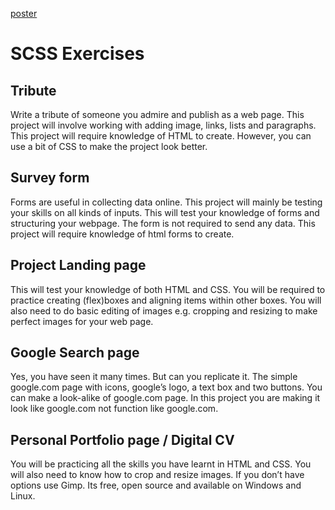 [poster](./poster.png)
# SCSS Exercises

## Tribute
Write a tribute of someone you admire and publish as a web page. This project will involve working with adding image, links, lists and paragraphs. This project will require knowledge of HTML to create. However, you can use a bit of CSS to make the project look better.


## Survey form
Forms are useful in collecting data online. This project will mainly be testing your skills on all kinds of inputs. This will test your knowledge of forms and structuring your webpage. The form is not required to send any data.
This project will require knowledge of html forms to create.


## Project Landing page
This will test your knowledge of both HTML and CSS. You will be required to practice creating (flex)boxes and aligning items within other boxes. 
You will also need to do basic editing of images e.g. cropping and resizing to make perfect images for your web page.


## Google Search page
Yes, you have seen it many times. But can you replicate it. The simple google.com page with icons, google’s logo, a text box and two buttons. You can make a look-alike of google.com page. In this project you are making it look like google.com not function like google.com.


## Personal Portfolio page / Digital CV
You will be practicing all the skills you have learnt in HTML and CSS. You will also need to know how to crop and resize images. If you don’t have options use Gimp. Its free, open source and available on Windows and Linux.
